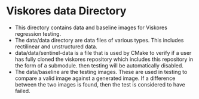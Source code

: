 # Viskores data Directory #

  + This directory contains data and baseline images for Viskores regression testing.
  + The data/data directory are data files of various types. This includes
    rectilinear and unstructured data.
  + data/data/sentinel-data is a file that is used by CMake to verify if a user
    has fully cloned the viskores repository which includes this repository in
    the form of a submodule.
    then testing will be automatically disabled.
  + The data/baseline are the testing images. These are used in testing to
    compare a valid image against a generated image. If a difference between
    the two images is found, then the test is considered to have failed.
